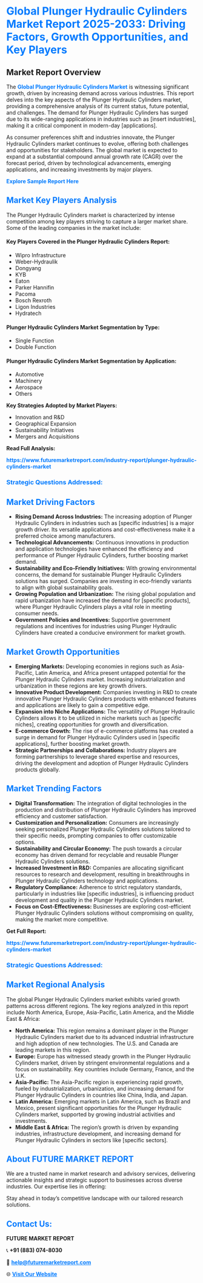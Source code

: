 <h1 style="color: #007BFF;">Global Plunger Hydraulic Cylinders Market Report 2025-2033: Driving Factors, Growth Opportunities, and Key Players</h1>

<section id="overview">
<h2>Market Report Overview</h2>
<p>The <a href="https://www.futuremarketreport.com/industry-report/plunger-hydraulic-cylinders-market" style="color: #007BFF; text-decoration: none;"><strong>Global Plunger Hydraulic Cylinders Market</strong></a> is witnessing significant growth, driven by increasing demand across various industries. This report delves into the key aspects of the Plunger Hydraulic Cylinders market, providing a comprehensive analysis of its current status, future potential, and challenges. The demand for Plunger Hydraulic Cylinders has surged due to its wide-ranging applications in industries such as [insert industries], making it a critical component in modern-day [applications].</p>
<p>As consumer preferences shift and industries innovate, the Plunger Hydraulic Cylinders market continues to evolve, offering both challenges and opportunities for stakeholders. The global market is expected to expand at a substantial compound annual growth rate (CAGR) over the forecast period, driven by technological advancements, emerging applications, and increasing investments by major players.</p>
</section>

<section id="overview">
<p><a href="https://www.futuremarketreport.com/request-sample/reportId=86373" style="color: #007BFF; text-decoration: none;"><strong>Explore Sample Report Here</strong></a></p>
</section>

<section id="key-players">
<h2 style="color: #007BFF;">Market Key Players Analysis</h2>
<p>The Plunger Hydraulic Cylinders market is characterized by intense competition among key players striving to capture a larger market share. Some of the leading companies in the market include:</p>
<h4>Key Players Covered in the Plunger Hydraulic Cylinders Report:</h4>
<ul><li>Wipro Infrastructure</li><li>Weber-Hydraulik</li><li>Dongyang</li><li>KYB</li><li>Eaton</li><li>Parker Hannifin</li><li>Pacoma</li><li>Bosch Rexroth</li><li>Ligon Industries</li><li>Hydratech</li></ul>
<h4>Plunger Hydraulic Cylinders Market Segmentation by Type:</h4>
<ul><li>Single Function</li><li>Double Function</li></ul>

<h4>Plunger Hydraulic Cylinders Market Segmentation by Application:</h4>
<ul><li>Automotive</li><li>Machinery</li><li>Aerospace</li><li>Others</li></ul>
<p><strong>Key Strategies Adopted by Market Players:</strong></p>
<ul>
<li>Innovation and R&D</li>
<li>Geographical Expansion</li>
<li>Sustainability Initiatives</li>
<li>Mergers and Acquisitions</li>
</ul>
</section>

<section>
<p><strong>Read Full Analysis: </strong></p><a href="https://www.futuremarketreport.com/industry-report/plunger-hydraulic-cylinders-market" style="color: #007BFF; text-decoration: none;"><strong>https://www.futuremarketreport.com/industry-report/plunger-hydraulic-cylinders-market</strong></a>
<h3 style="color: #007BFF;">Strategic Questions Addressed:</h3>
</section>

<section id="driving-factors">
<h2 style="color: #007BFF;">Market Driving Factors</h2>
<ul>
<li><strong>Rising Demand Across Industries:</strong> The increasing adoption of Plunger Hydraulic Cylinders in industries such as [specific industries] is a major growth driver. Its versatile applications and cost-effectiveness make it a preferred choice among manufacturers.</li>
<li><strong>Technological Advancements:</strong> Continuous innovations in production and application technologies have enhanced the efficiency and performance of Plunger Hydraulic Cylinders, further boosting market demand.</li>
<li><strong>Sustainability and Eco-Friendly Initiatives:</strong> With growing environmental concerns, the demand for sustainable Plunger Hydraulic Cylinders solutions has surged. Companies are investing in eco-friendly variants to align with global sustainability goals.</li>
<li><strong>Growing Population and Urbanization:</strong> The rising global population and rapid urbanization have increased the demand for [specific products], where Plunger Hydraulic Cylinders plays a vital role in meeting consumer needs.</li>
<li><strong>Government Policies and Incentives:</strong> Supportive government regulations and incentives for industries using Plunger Hydraulic Cylinders have created a conducive environment for market growth.</li>
</ul>
</section>

<section id="growth-opportunities">
<h2 style="color: #007BFF;">Market Growth Opportunities</h2>
<ul>
<li><strong>Emerging Markets:</strong> Developing economies in regions such as Asia-Pacific, Latin America, and Africa present untapped potential for the Plunger Hydraulic Cylinders market. Increasing industrialization and urbanization in these regions are key growth drivers.</li>
<li><strong>Innovative Product Development:</strong> Companies investing in R&D to create innovative Plunger Hydraulic Cylinders products with enhanced features and applications are likely to gain a competitive edge.</li>
<li><strong>Expansion into Niche Applications:</strong> The versatility of Plunger Hydraulic Cylinders allows it to be utilized in niche markets such as [specific niches], creating opportunities for growth and diversification.</li>
<li><strong>E-commerce Growth:</strong> The rise of e-commerce platforms has created a surge in demand for Plunger Hydraulic Cylinders used in [specific applications], further boosting market growth.</li>
<li><strong>Strategic Partnerships and Collaborations:</strong> Industry players are forming partnerships to leverage shared expertise and resources, driving the development and adoption of Plunger Hydraulic Cylinders products globally.</li>
</ul>
</section>

<section id="trending-factors">
<h2 style="color: #007BFF;">Market Trending Factors</h2>
<ul>
<li><strong>Digital Transformation:</strong> The integration of digital technologies in the production and distribution of Plunger Hydraulic Cylinders has improved efficiency and customer satisfaction.</li>
<li><strong>Customization and Personalization:</strong> Consumers are increasingly seeking personalized Plunger Hydraulic Cylinders solutions tailored to their specific needs, prompting companies to offer customizable options.</li>
<li><strong>Sustainability and Circular Economy:</strong> The push towards a circular economy has driven demand for recyclable and reusable Plunger Hydraulic Cylinders solutions.</li>
<li><strong>Increased Investment in R&D:</strong> Companies are allocating significant resources to research and development, resulting in breakthroughs in Plunger Hydraulic Cylinders technology and applications.</li>
<li><strong>Regulatory Compliance:</strong> Adherence to strict regulatory standards, particularly in industries like [specific industries], is influencing product development and quality in the Plunger Hydraulic Cylinders market.</li>
<li><strong>Focus on Cost-Effectiveness:</strong> Businesses are exploring cost-efficient Plunger Hydraulic Cylinders solutions without compromising on quality, making the market more competitive.</li>
</ul>
</section>

<section>
<p><strong>Get Full Report: </strong></p><a href="https://www.futuremarketreport.com/industry-report/plunger-hydraulic-cylinders-market" style="color: #007BFF; text-decoration: none;"><strong>https://www.futuremarketreport.com/industry-report/plunger-hydraulic-cylinders-market</strong></a>
<h3 style="color: #007BFF;">Strategic Questions Addressed:</h3>
</section>


<section id="regional-analysis">
<h2 style="color: #007BFF;">Market Regional Analysis</h2>
<p>The global Plunger Hydraulic Cylinders market exhibits varied growth patterns across different regions. The key regions analyzed in this report include North America, Europe, Asia-Pacific, Latin America, and the Middle East & Africa:</p>
<ul>
<li><strong>North America:</strong> This region remains a dominant player in the Plunger Hydraulic Cylinders market due to its advanced industrial infrastructure and high adoption of new technologies. The U.S. and Canada are leading markets in this region.</li>
<li><strong>Europe:</strong> Europe has witnessed steady growth in the Plunger Hydraulic Cylinders market, driven by stringent environmental regulations and a focus on sustainability. Key countries include Germany, France, and the U.K.</li>
<li><strong>Asia-Pacific:</strong> The Asia-Pacific region is experiencing rapid growth, fueled by industrialization, urbanization, and increasing demand for Plunger Hydraulic Cylinders in countries like China, India, and Japan.</li>
<li><strong>Latin America:</strong> Emerging markets in Latin America, such as Brazil and Mexico, present significant opportunities for the Plunger Hydraulic Cylinders market, supported by growing industrial activities and investments.</li>
<li><strong>Middle East & Africa:</strong> The region’s growth is driven by expanding industries, infrastructure development, and increasing demand for Plunger Hydraulic Cylinders in sectors like [specific sectors].</li>
</ul>
</section>

<footer>
<h2 style="color: #007BFF;">About FUTURE MARKET REPORT</h2>
<p>We are a trusted name in market research and advisory services, delivering actionable insights and strategic support to businesses across diverse industries. Our expertise lies in offering:</p>

<p>Stay ahead in today’s competitive landscape with our tailored research solutions.</p>

<h2 style="color: #007BFF;">Contact Us:</h2>
<p><strong>FUTURE MARKET REPORT</strong></p>
<p>📞 <strong>+91 (883) 074-8030</strong></p>
<p>📧 <strong><a href="mailto:help@futuremarketreport.com" style="color: #007BFF;">help@futuremarketreport.com</a></strong></p>
<p>🌐 <strong><a href="https://www.futuremarketreport.com/" style="color: #007BFF;">Visit Our Website</a></strong></p>
</footer>